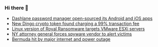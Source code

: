 ### Hi there 👋

<!--START_SECTION:feed-->
* [Dashlane password manager open-sourced its Android and iOS apps](https://www.bleepingcomputer.com/news/security/dashlane-password-manager-open-sourced-its-android-and-ios-apps/)
* [New Dingo crypto token found charging a 99% transaction fee](https://www.bleepingcomputer.com/news/security/new-dingo-crypto-token-found-charging-a-99-percent-transaction-fee/)
* [Linux version of Royal Ransomware targets VMware ESXi servers](https://www.bleepingcomputer.com/news/security/linux-version-of-royal-ransomware-targets-vmware-esxi-servers/)
* [NY attorney general forces spyware vendor to alert victims](https://www.bleepingcomputer.com/news/security/ny-attorney-general-forces-spyware-vendor-to-alert-victims/)
* [Bermuda hit by major internet and power outage](https://www.bleepingcomputer.com/news/technology/bermuda-hit-by-major-internet-and-power-outage/)
<!--END_SECTION:feed-->

<!--
**frankenk/frankenk** is a ✨ _special_ ✨ repository because its `README.md` (this file) appears on your GitHub profile.

Here are some ideas to get you started:

- 🔭 I’m currently working on ...
- 🌱 I’m currently learning ...
- 👯 I’m looking to collaborate on ...
- 🤔 I’m looking for help with ...
- 💬 Ask me about ...
- 📫 How to reach me: ...
- 😄 Pronouns: ...
- ⚡ Fun fact: ...
-->



